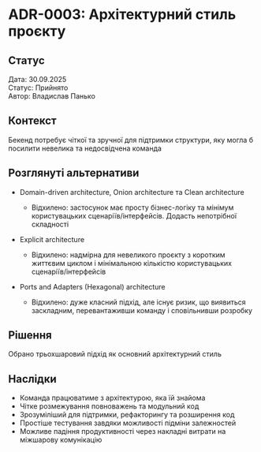 # ADR-0003: Архітектурний стиль проєкту

## Статус

Дата: 30.09.2025  
Статус: Прийнято  
Автор: Владислав Панько

## Контекст

Бекенд потребує чіткої та зручної для підтримки структури, яку могла б посилити невелика та недосвідчена команда

## Розглянуті альтернативи

- Domain-driven architecture, Onion architecture та Clean architecture
    - Відхилено: застосунок має просту бізнес-логіку та мінімум користувацьких сценаріїв/інтерфейсів. Додасть непотрібної складності

- Explicit architecture
    - Відхилено: надмірна для невеликого проєкту з коротким життєвим циклом і мінімальною кількістю користувацьких сценаріїв/інтерфейсів

- Ports and Adapters (Hexagonal) architecture
    - Відхилено: дуже класний підхід, але існує ризик, що виявиться заскладним, перевантаживши команду і сповільнивши розробку

## Рішення

Обрано трьохшаровий підхід як основний архітектурний стиль

## Наслідки

- Команда працюватиме з архітектурою, яка їй знайома
- Чітке розмежування повноважень та модульний код
- Зрозуміліший для підтримки, рефакторингу та розширення код
- Простіше тестування завдяки можливості підміни залежностей
- Можливе падіння продуктивності через накладні витрати на міжшарову комунікацію